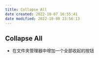 ```yaml
---
title: Collapse All
date created: 2022-10-07 16:55:41
date modified: 2022-10-08 23:56:13
---
```

## Collapse All

- 在文件夹管理器中增加一个全部收起的按钮
